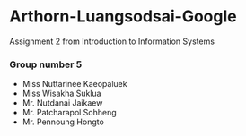 # Arthorn-Luangsodsai-Google
Assignment 2 from Introduction to Information Systems

### Group number 5

* Miss Nuttarinee Kaeopaluek<br>
* Miss Wisakha Suklua<br>
* Mr. Nutdanai Jaikaew<br>
* Mr. Patcharapol Sohheng<br>
* Mr. Pennoung Hongto
